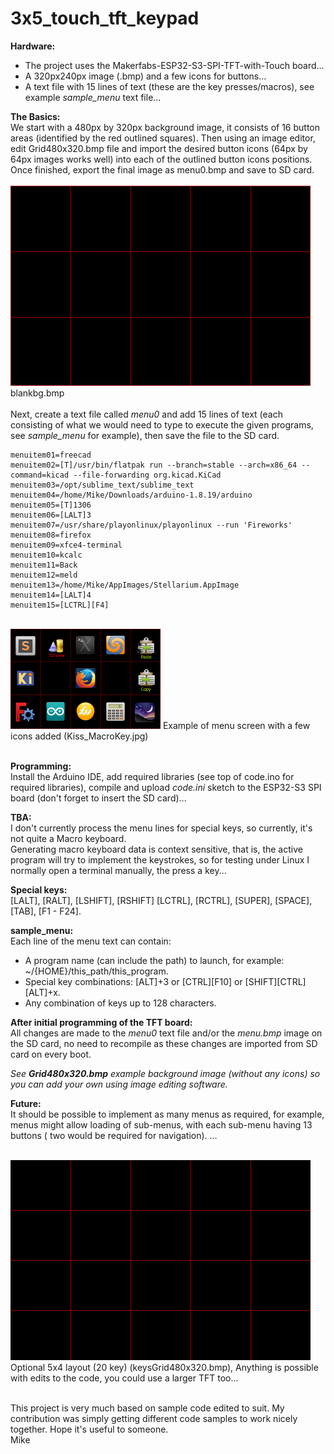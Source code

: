 # 3x5_touch_tft_keypad

**Hardware:**
- The project uses the Makerfabs-ESP32-S3-SPI-TFT-with-Touch board...
- A 320px240px image (.bmp) and a few icons for buttons...
- A text file with 15 lines of text (these are the key presses/macros), see example *sample_menu* text file...

**The Basics:**  
We start with a 480px by 320px background image, it consists of 16 button areas (identified by the red outlined squares).
Then using an image editor, edit Grid480x320.bmp file and import the desired button icons (64px by 64px images works well) into each of the outlined button icons positions. Once finished, export the final image as menu0.bmp and save to SD card.  
<br>
<img src="/images/blankbg.bmp" width=480>  
blankbg.bmp  
<br>
Next, create a text file called *menu0* and add 15 lines of text (each consisting of what we would need to type to execute the given programs, see *sample_menu* for example), then save the file to the SD card.  
```
menuitem01=freecad
menuitem02=[T]/usr/bin/flatpak run --branch=stable --arch=x86_64 --command=kicad --file-forwarding org.kicad.KiCad
menuitem03=/opt/sublime_text/sublime_text
menuitem04=/home/Mike/Downloads/arduino-1.8.19/arduino
menuitem05=[T]1306
menuitem06=[LALT]3
menuitem07=/usr/share/playonlinux/playonlinux --run 'Fireworks'
menuitem08=firefox
menuitem09=xfce4-terminal
menuitem10=kcalc
menuitem11=Back
menuitem12=meld
menuitem13=/home/Mike/AppImages/Stellarium.AppImage
menuitem14=[LALT]4
menuitem15=[LCTRL][F4]
```

<br>
<img src="/images/menu0.bmp" width=240>  
Example of menu screen with a few icons added (Kiss_MacroKey.jpg)  
<br><br>

**Programming:**  
Install the Arduino IDE, add required libraries (see top of code.ino for required libraries), compile and upload *code.ini* sketch to the ESP32-S3 SPI board (don't forget to insert the SD card)...

**TBA:**  
I don't currently process the menu lines for special keys, so currently, it's not quite a Macro keyboard.   
Generating macro keyboard data is context sensitive, that is, the active program will try to implement the keystrokes, so for testing under Linux I normally open a terminal manually, the press a key...

**Special keys:**  
[LALT], [RALT], [LSHIFT], [RSHIFT] [LCTRL], [RCTRL], [SUPER], [SPACE], [TAB], [F1 - F24].  

**sample_menu:**  
Each line of the menu text can contain:  
-  A program name (can include the path) to launch, for example: ~/{HOME}/this_path/this_program.  
-  Special key combinations: [ALT]+3 or [CTRL][F10] or [SHIFT][CTRL][ALT]+x.  
-  Any combination of keys up to 128 characters.  

**After initial programming of the TFT board:**  
All changes are made to the *menu0* text file and/or the *menu.bmp* image on the SD card, no need to recompile as these changes are imported from SD card on every boot.  

*See **Grid480x320.bmp** example background image (without any icons) so you can add your own using image editing software.* 

**Future:**  
It should be possible to implement as many menus as required, for example, menus might allow loading of sub-menus, with each sub-menu having 13 buttons ( two would be required for navigation).
...

<br>
<img src="/images/Grid480x320.bmp" width=480>  
Optional 5x4 layout (20 key) (keysGrid480x320.bmp),  
Anything is possible with edits to the code, you could use a larger TFT too...  
<br><br>

This project is very much based on sample code edited to suit. My contribution was simply getting different code samples to work nicely together.
Hope it's useful to someone.  
Mike
